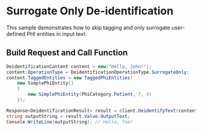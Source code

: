 # Surrogate Only De-identification

This sample demonstrates how to skip tagging and only surrogate user-defined PHI entities in input text. 

## Build Request and Call Function

```C# Snippet:AzHealthDeidSample5_SurrogateOnly
DeidentificationContent content = new("Hello, John!");
content.OperationType = DeidentificationOperationType.SurrogateOnly;
content.TaggedEntities = new TaggedPhiEntities(
    new SimplePhiEntity[]
    {
        new SimplePhiEntity(PhiCategory.Patient, 7, 4)
    });

Response<DeidentificationResult> result = client.DeidentifyText(content);
string outputString = result.Value.OutputText;
Console.WriteLine(outputString); // Hello, Tom!
```
